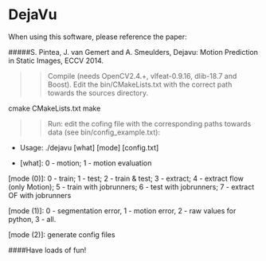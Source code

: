 DejaVu
============
When using this software, please reference the paper:

#####S. Pintea, J. van Gemert and A. Smeulders, Dejavu: Motion Prediction in Static Images, ECCV 2014.


 
>> Compile (needs OpenCV2.4.+, vlfeat-0.9.16, dlib-18.7 and Boost).
>> Edit the bin/CMakeLists.txt with the correct path towards the sources directory. 

cmake CMakeLists.txt
make



>> Run: edit the cofing file with the corresponding paths towards data (see bin/config_example.txt):

- Usage: ./dejavu [what] [mode] [config.txt]

- [what]: 0 - motion; 1 - motion evaluation

[mode (0)]: 0 - train; 1 - test; 2 - train & test; 3 - extract; 4 - extract flow (only Motion); 5 - train with jobrunners; 6 - test with    jobrunners; 7 - extract OF with jobrunners

[mode (1)]: 0 - segmentation error, 1 - motion error, 2 - raw values for python, 3 - all.

[mode (2)]: generate config files



####Have loads of fun!
